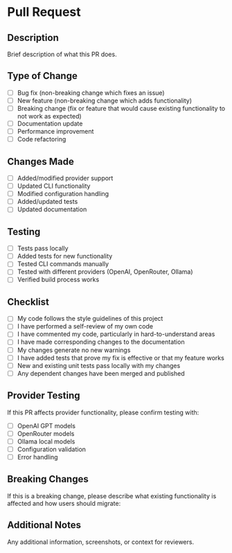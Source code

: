 # Pull Request

## Description
Brief description of what this PR does.

## Type of Change
- [ ] Bug fix (non-breaking change which fixes an issue)
- [ ] New feature (non-breaking change which adds functionality)
- [ ] Breaking change (fix or feature that would cause existing functionality to not work as expected)
- [ ] Documentation update
- [ ] Performance improvement
- [ ] Code refactoring

## Changes Made
- [ ] Added/modified provider support
- [ ] Updated CLI functionality
- [ ] Modified configuration handling
- [ ] Added/updated tests
- [ ] Updated documentation

## Testing
- [ ] Tests pass locally
- [ ] Added tests for new functionality
- [ ] Tested CLI commands manually
- [ ] Tested with different providers (OpenAI, OpenRouter, Ollama)
- [ ] Verified build process works

## Checklist
- [ ] My code follows the style guidelines of this project
- [ ] I have performed a self-review of my own code
- [ ] I have commented my code, particularly in hard-to-understand areas
- [ ] I have made corresponding changes to the documentation
- [ ] My changes generate no new warnings
- [ ] I have added tests that prove my fix is effective or that my feature works
- [ ] New and existing unit tests pass locally with my changes
- [ ] Any dependent changes have been merged and published

## Provider Testing
If this PR affects provider functionality, please confirm testing with:
- [ ] OpenAI GPT models
- [ ] OpenRouter models  
- [ ] Ollama local models
- [ ] Configuration validation
- [ ] Error handling

## Breaking Changes
If this is a breaking change, please describe what existing functionality is affected and how users should migrate:

## Additional Notes
Any additional information, screenshots, or context for reviewers.